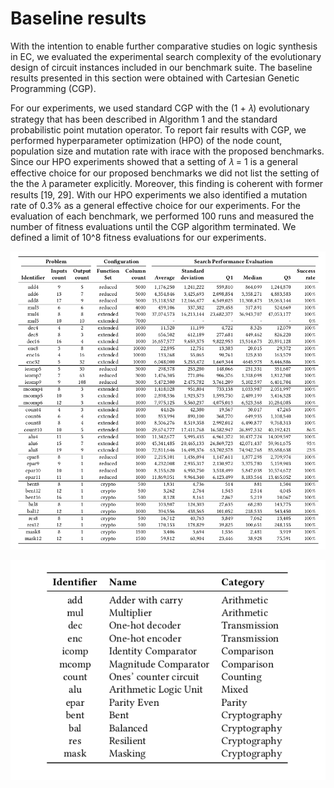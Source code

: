 # Baseline results 

With the intention to enable further comparative studies on logic
synthesis in EC, we evaluated the experimental search complexity of the evolutionary design of circuit instances included in our
benchmark suite. The baseline results presented in this section were
obtained with Cartesian Genetic Programming (CGP).

For our experiments, we used standard CGP with the (1 + 𝜆) evolutionary strategy that has been described in Algorithm 1 and the
standard probabilistic point mutation operator. To report fair results
with CGP, we performed hyperparameter optimization (HPO) of
the node count, population size and mutation rate with irace
with the proposed benchmarks. Since our HPO experiments showed
that a setting of 𝜆 = 1 is a general effective choice for our proposed
benchmarks we did not list the setting of the the 𝜆 parameter explicitly. Moreover, this finding is coherent with former results [19, 29].
With our HPO experiments we also identified a mutation rate of 0.3% as a general effective choice for our experiments. For the evaluation of each benchmark, we performed 100 runs and measured the
number of fitness evaluations until the CGP algorithm terminated.
We defined a limit of 10^8 fitness evaluations for our experiments.


![alt text](https://github.com/boolean-function-benchmarks/results/blob/main/baseline_results_cgp.png)

![alt text](https://github.com/boolean-function-benchmarks/results/blob/main/benchmark_identifiers.png)

